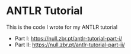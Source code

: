 # ANTLR Tutorial

This is the code I wrote for my ANTLR tutorial

 - Part I: https://null.zbr.pt/antlr-tutorial-part-i/
 - Part II: https://null.zbr.pt/antlr-tutorial-part-ii/

